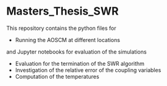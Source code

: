 # Masters_Thesis_SWR

This repository contains the python files for

- Running the AOSCM at different locations

and Jupyter notebooks for evaluation of the simulations

- Evaluation for the termination of the SWR algorithm
- Investigation of the relative error of the coupling variables
- Computation of the temperatures
